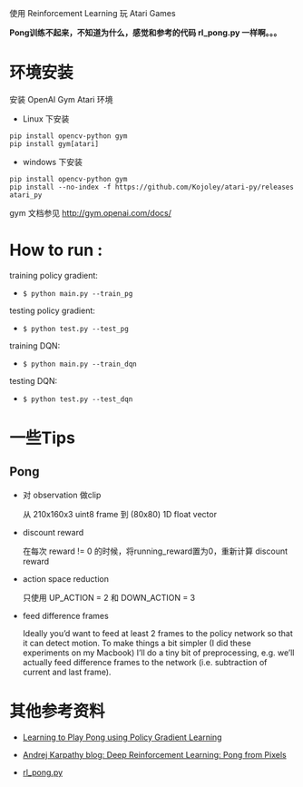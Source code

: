 ﻿使用 Reinforcement Learning 玩 Atari Games

**Pong训练不起来，不知道为什么，感觉和参考的代码 rl_pong.py 一样啊。。。**

# 环境安装

安装 OpenAI Gym Atari 环境

- Linux 下安装
```
pip install opencv-python gym 
pip install gym[atari]
```

- windows 下安装
```
pip install opencv-python gym
pip install --no-index -f https://github.com/Kojoley/atari-py/releases atari_py
```

gym 文档参见 http://gym.openai.com/docs/

# How to run :
training policy gradient:
* `$ python main.py --train_pg`

testing policy gradient:
* `$ python test.py --test_pg`

training DQN:
* `$ python main.py --train_dqn`

testing DQN:
* `$ python test.py --test_dqn`

# 一些Tips

## Pong

- 对 observation 做clip
	
	从 210x160x3 uint8 frame 到 (80x80) 1D float vector

- discount reward

	在每次  reward != 0 的时候，将running_reward置为0，重新计算 discount reward

- action space reduction

	只使用 UP_ACTION = 2 和 DOWN_ACTION = 3

- feed difference frames

	Ideally you’d want to feed at least 2 frames to the policy network so that it can detect motion. To make things a bit simpler (I did these experiments on my Macbook) I’ll do a tiny bit of preprocessing, e.g. we’ll actually feed difference frames to the network (i.e. subtraction of current and last frame).

# 其他参考资料

- [Learning to Play Pong using Policy Gradient Learning](https://arxiv.org/abs/1807.08452)

- [Andrej Karpathy blog: Deep Reinforcement Learning: Pong from Pixels](http://karpathy.github.io/2016/05/31/rl/)

- [rl_pong.py](https://gist.github.com/greydanus/5036f784eec2036252e1990da21eda18)
